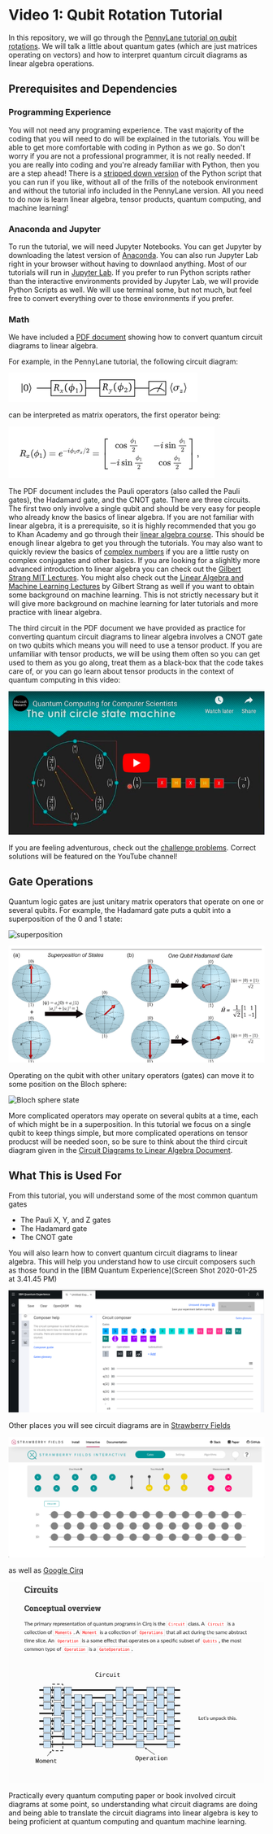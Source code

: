 # Video 1: Qubit Rotation Tutorial

In this repository, we will go through the [PennyLane tutorial on qubit rotations](https://pennylane.ai/qml/tutorial/tutorial_qubit_rotation.html). We will talk a little about quantum gates (which are just matrices operating on vectors) and how to interpret quantum circuit diagrams as linear algebra operations. 

## Prerequisites and Dependencies

### Programming Experience
You will not need any programing experience. The vast majority of the coding that you will need to do will be explained in the tutorials. You will be able to get more comfortable with coding in Python as we go. So don't worry if you are not a professional programmer, it is not really needed. If you are really into coding and you're already familiar with Python, then you are a step ahead! There is a [stripped down version](https://github.com/The-Singularity-Research/Video1-Qubit-Rotation/blob/master/qubit_rotation_tutorial1.py) of the Python script that you can run if you like, without all of the frills of the notebook environment and without the tutorial info included in the PennyLane version. All you need to do now is learn linear algebra, tensor products, quantum computing, and machine learning!

### Anaconda and Jupyter
To run the tutorial, we will need Jupyter Notebooks. You can get Jupyter by downloading the latest version of [Anaconda](https://www.anaconda.com/distribution/). You can also run Jupyter Lab right in your browser without having to downlaod anything. Most of our tutorials will run in [Jupyter Lab](https://jupyterlab.readthedocs.io/en/stable/). If you prefer to run Python scripts rather than the interactive environments provided by Jupyter Lab, we will provide Python Scripts as well. We will use terminal some, but not much, but feel free to convert everything over to those environments if you prefer. 


### Math

We have included a [PDF document](Video1_Qubit_Rotation_linear_algebra.pdf) showing how to convert quantum circuit diagrams to linear algebra. 

For example, in the PennyLane tutorial, the following circuit diagram:

![circuit_diagram_pltutorial](circuit_diagram_pltutorial.png)

can be interpreted as matrix operators, the first operator being:

![matrix_operator_pltutorial](matrix_operator_pltutorial.png)

The PDF document includes the Pauli operators (also called the Pauli gates), the Hadamard gate, and the CNOT gate. There are three circuits. The first two only involve a single qubit and should be very easy for people who already know the basics of linear algebra. If you are not familiar with linear algebra, it is a prerequisite, so it is highly recommended that you go to Khan Academy and go through their [linear algebra course](https://www.khanacademy.org/math/linear-algebra). This should be enough linear algebra to get you through the tutorials. You may also want to quickly review the basics of [complex numbers](https://en.wikipedia.org/wiki/Complex_conjugate) if you are a little rusty on complex conjugates and other basics. If you are looking for a slighltly more advanced introduction to linear algebra you can check out the [Gilbert Strang MIT Lectures](https://www.youtube.com/watch?v=ZK3O402wf1c&list=PL49CF3715CB9EF31D&index=1). You might also check out the [Linear Algebra and Machine Learning Lectures](https://www.youtube.com/watch?v=Cx5Z-OslNWE&list=PLUl4u3cNGP63oMNUHXqIUcrkS2PivhN3k) by Gilbert Strang as well if you want to obtain some background on machine learning. This is not strictly necessary but it will give more background on machine learning for later tutorials and more practice with linear algebra. 

The third circuit in the PDF document we have provided as practice for converting quantum circuit diagrams to linear algebra involves a CNOT gate on two qubits which means you will need to use a tensor product. If you are unfamiliar with tensor products, we will be using them often so you can get used to them as you go along, treat them as a black-box that the code takes care of, or you can go learn about tensor products in the context of quantum computing in this video:

[![Alt text](video1_video_thumbnail.png)](https://www.youtube.com/watch?v=F_Riqjdh2oM)

If you are feeling adventurous, check out the [challenge problems](Video1_Challenge_Problem.pdf). Correct solutions will be featured on the YouTube channel!


## Gate Operations

Quantum logic gates are just unitary matrix operators that operate on one or several qubits. For example, the Hadamard gate puts a qubit into a superposition of the 0 and 1 state:

![superposition](https://cyberdefensereview.army.mil/Portals/6/Images/morris_quantum/morris_quantum_1.png?ver=2017-03-30-192830-177)

![Hadamard](Hadamard.png)

Operating on the qubit with other unitary operators (gates) can move it to some position on the Bloch sphere:

![Bloch sphere state](https://www.researchgate.net/publication/333130675/figure/fig3/AS:759029836034048@1557978223308/The-Bloch-sphere-representation-of-a-single-quantum-bit.jpg)

More complicated operators may operate on several qubits at a time, each of which might be in a superposition. In this tutorial we focus on a single qubit to keep things simple, but more complicated operations on tensor producst will be needed soon, so be sure to think about the third circuit diagram given in the [Circuit Diagrams to Linear Algebra Document](Video1_Qubit_Rotation_linear_algebra.pdf).


## What This is Used For

From this tutorial, you will understand some of the most common quantum gates

- The Pauli X, Y, and Z gates
- The Hadamard gate
- The CNOT gate

You will also learn how to convert quantum circuit diagrams to linear algebra. This will help you understand how to use circuit composers such as those found in the [IBM Quantum Experience](Screen Shot 2020-01-25 at 3.41.45 PM)

![IBM Circuits Composer](IBM_quantum_circuit_composer.png)

Other places you will see circuit diagrams are in [Strawberry Fields](https://strawberryfields.ai/)

![Strawberry Fields Circuit Composer](stawberry_fields_circuit_composer.png)

as well as [Google Cirq](https://cirq.readthedocs.io/en/stable/circuits.html#conceptual-overview)

![Google Cirq](google_cirq_circuit_diagram.png)

Practically every quantum computing paper or book involved circuit diagrams at some point, so understanding what circuit diagrams are doing and being able to translate the circuit diagrams into linear algebra is key to being proficient at quantum computing and quantum machine learning. 





